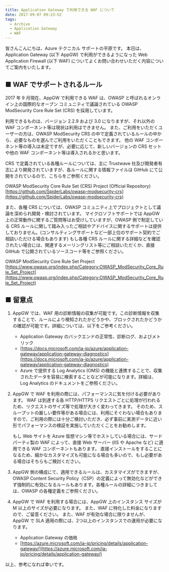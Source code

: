 ```yaml
---
title: Application Gateway で利用できる WAF について
date: 2017-09-07 09:23:52
tags:
  - Archive
  - Application Gateway
  - WAF
---
```


皆さんこんにちは、Azure テクニカル サポートの平原です。
本日は、Application Gateway (以下 AppGW) で利用ができるようになった Web Application Firewall (以下 WAF) についてよくお問い合わせいただく内容についてご案内をいたします。


## ■ WAF でサポートされるルール
2017 年 9 月現在、AppGW で利用できる WAF は、OWASP と呼ばれるオンライン上の国際的なオープン コミュニティで議論されている OWASP ModSecurity Core Rule Set (CRS) を採用しています。

利用できるものは、バージョン 2.2.9 および 3.0 になりますが、それ以外の WAF コンポーネント等は現状は利用はできません。
また、ご利用をいただくユーザーの方は、OWASP ModSecurity CRS の中で定義されているルールの中から、必要なものを選んでご利用をいただくこともできます。
他の WAF コンポーネント等の導入は未定ですが、必要に応じて、新しいバージョンの CRS セットや他の WAF コンポーネント等は導入されるかと思います。


CRS で定義されている各種ルールについては、主に Trustwave 社及び開発者有志により開発されていますが、各ルールに関する情報ファイルは GitHub にて公開をされているので、こちらをご参照ください。

OWASP ModSecurity Core Rule Set (CRS) Project (Official Repository)
[https://github.com/SpiderLabs/owasp-modsecurity-crs](https://github.com/SpiderLabs/owasp-modsecurity-crs)

 
また、各種 CRS については、OWASP コミュニティ上でプロジェクトとして議論を深められ開発・検討されています。
マイクロソフトサポートでは AppGW 上の正常動作に関するご質問等はお受けしていますが、OWASP 側で制定している CRS ルールに関して踏み入ったご相談やアドバイスに関するサポートは提供しておりません。(コンサルティングサポートなど一部上位のサポート契約でご相談いただける場合もあります)
もし各種 CRS ルールに関する詳細などを確認されたい場合には、関連するメーリングリスト等にご相談いただくか、直接 GitHub で公開されているソースコード等をご参照ください。

OWASP ModSecurity Core Rule Set Project
[https://www.owasp.org/index.php/Category:OWASP_ModSecurity_Core_Rule_Set_Project](https://www.owasp.org/index.php/Category:OWASP_ModSecurity_Core_Rule_Set_Project)


## ■ 留意点
1. AppGW では、WAF 用の診断情報の収集が可能です。この診断情報を収集することで、ルールにより検知されたかどうかや、ブロックされたかどうかの確認が可能です。詳細については、以下をご参考ください。

   - Application Gateway のバックエンドの正常性、診断ログ、およびメトリック
   - [https://docs.microsoft.com/ja-jp/azure/application-gateway/application-gateway-diagnostics](https://docs.microsoft.com/ja-jp/azure/application-gateway/application-gateway-diagnostics)
   - Azure で提供する Log Analytics (OMS) の機能と連携することで、収集されたデータを容易に検索することなどが可能になります。詳細は、Log Analytics のドキュメントをご参照ください。

2. AppGW で WAF を利用の際には、パフォーマンスに気を付ける必要があります。
   WAF は到達する各 HTTP/HTTPS リクエストごとに処理が行われるため、リクエストのサイズ等で処理が大きく変わってきます。
   そのため、スループットの厳しい要件等がある場合には、利用にそぐわない場合もありますので、ご利用の際には十分ご検討いただき、必ず事前に実測データに近い形でパフォーマンスの検証を実施していただくことをお勧めします。
   
   もし Web サイトを Azure 仮想マシン等でホストしている場合には、サードパーティ製の WAF によって、直接 Web サーバー (IIS や Apache など) に適用できる WAF コンポーネントもあります。
   直接インストールをすることになるため、細かなカスタマイズも可能になる場合も多いので、もし必要がある場合はそちらもご検討ください。

3. AppGW 側の構成にて、適用できるルールは、カスタマイズができますが、OWASP Content Security Policy（CSP）の定義によって無効化などができず強制的に有効になるルールもあります。各種ルールの詳細につきましては、OWASP の各種定義をご参照ください。

4. AppGW で WAF を利用する場合には、AppGW 上のインスタンス サイズが M 以上のサイズが必要になります。
   また、WAF に特化した料金になりますので、ご留意ください。
   また、WAF が有効な場合に限りませんが、AppGW で SLA 適用の際には、2つ以上のインスタンスでの運用が必要になります。
   - Application Gateway の価格
   - [https://azure.microsoft.com/ja-jp/pricing/details/application-gateway/](https://azure.microsoft.com/ja-jp/pricing/details/application-gateway/)


以上、参考になれば幸いです。